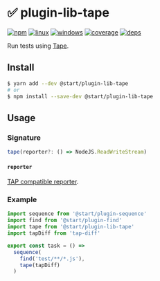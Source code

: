 # ✅ plugin-lib-tape

[![npm](https://img.shields.io/npm/v/@start/plugin-lib-tape.svg?style=flat-square)](https://www.npmjs.com/package/@start/plugin-lib-tape) [![linux](https://img.shields.io/travis/deepsweet/start/master.svg?label=linux&style=flat-square)](https://travis-ci.org/deepsweet/start) [![windows](https://img.shields.io/appveyor/ci/deepsweet/start/master.svg?label=windows&style=flat-square)](https://ci.appveyor.com/project/deepsweet/start) [![coverage](https://img.shields.io/codecov/c/github/deepsweet/start/master.svg?style=flat-square)](https://codecov.io/github/deepsweet/start) [![deps](https://david-dm.org/deepsweet/start.svg?path=packages/plugin-lib-tape&style=flat-square)](https://david-dm.org/deepsweet/start?path=packages/plugin-lib-tape)

Run tests using [Tape](https://github.com/substack/tape).

## Install

```sh
$ yarn add --dev @start/plugin-lib-tape
# or
$ npm install --save-dev @start/plugin-lib-tape
```

## Usage

### Signature

```ts
tape(reporter?: () => NodeJS.ReadWriteStream)
```

#### `reporter`

[TAP compatible reporter](https://github.com/substack/tape#pretty-reporters).

### Example

```js
import sequence from '@start/plugin-sequence'
import find from '@start/plugin-find'
import tape from '@start/plugin-lib-tape'
import tapDiff from 'tap-diff'

export const task = () =>
  sequence(
    find('test/**/*.js'),
    tape(tapDiff)
  )
```

